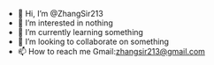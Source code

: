 - 👋 Hi, I’m @ZhangSir213
- 👀 I’m interested in nothing
- 🌱 I’m currently learning something
- 💞️ I’m looking to collaborate on something
- 📫 How to reach me Gmail:zhangsir213@gmail.com

<!---
ZhangSir213/ZhangSir213 is a ✨ special ✨ repository because its `README.md` (this file) appears on your GitHub profile.
You can click the Preview link to take a look at your changes.
--->
